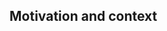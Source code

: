 <!-- Uncomment this callout if the PR is a work in progress. -->
<!--
> [!WARNING]
> 🚧 **This PR is still a work in progress.**
-->

## Motivation and context

<!-- dont-remove:start:motivation -->

<!-- Why is this change needed? What problem(s) does it solve? -->

<!-- dont-remove:end:motivation -->

<!-- If applicable, add screenshots to help explain your change. -->
<!--
## Helpful screenshots
-->

